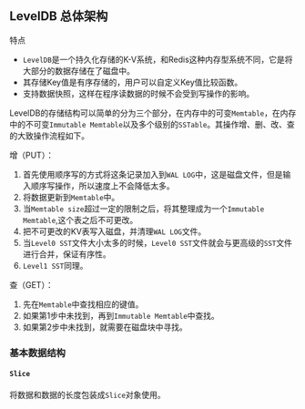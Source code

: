 ## LevelDB 总体架构
特点
- `LevelDB`是一个持久化存储的K-V系统，和Redis这种内存型系统不同，它是将大部分的数据存储在了磁盘中。
- 其存储Key值是有序存储的，用户可以自定义Key值比较函数。
- 支持数据快照，这样在程序读数据的时候不会受到写操作的影响。

 LevelDB的存储结构可以简单的分为三个部分，在内存中的可变`Memtable`，在内存中的不可变`Immutable Memtable`以及多个级别的`SSTable`。其操作增、删、改、查的大致操作流程如下。

 增（PUT）：
 1. 首先使用顺序写的方式将这条记录加入到`WAL LOG`中，这是磁盘文件，但是输入顺序写操作，所以速度上不会降低太多。
 2. 将数据更新到`Memtable`中。
 3. 当`Memtable size`超过一定的限制之后，将其整理成为一个`Immutable Memtable`,这个表之后不可更改。
 4. 把不可更改的KV表写入磁盘，并清理`WAL LOG`文件。
 5. 当`Level0 SST`文件大小太多的时候，`Level0 SST`文件就会与更高级的`SST`文件进行合并，保证有序性。
 6. `Level1 SST`同理。

 查（GET）：
 1. 先在`Memtable`中查找相应的键值。
 2. 如果第1步中未找到，再到`Immutable Memtable`中查找。
 3. 如果第2步中未找到，就需要在磁盘块中寻找。

### 基本数据结构

#### `Slice`
将数据和数据的长度包装成`Slice`对象使用。
